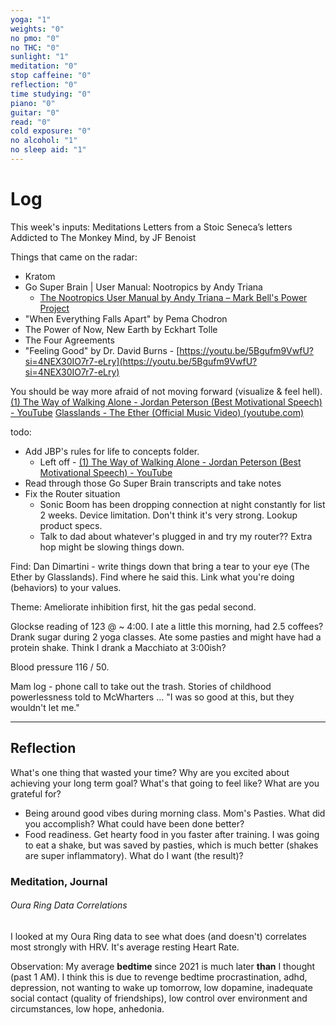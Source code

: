 ```yaml
---
yoga: "1"
weights: "0"
no pmo: "0"
no THC: "0"
sunlight: "1"
meditation: "0"
stop caffeine: "0"
reflection: "0"
time studying: "0"
piano: "0"
guitar: "0"
read: "0"
cold exposure: "0"
no alcohol: "1"
no sleep aid: "1"
---
```


# Log
This week's inputs:
Meditations
Letters from a Stoic
Seneca’s letters
Addicted to The Monkey Mind, by JF Benoist


Things that came on the radar:
- Kratom
- Go Super Brain | User Manual: Nootropics by Andy Triana
	- [The Nootropics User Manual by Andy Triana – Mark Bell's Power Project](https://powerproject.live/products/nootropic)
- "When Everything Falls Apart" by Pema Chodron
- The Power of Now, New Earth by Eckhart Tolle
- The Four Agreements
- "Feeling Good" by Dr. David Burns - [https://youtu.be/5Bgufm9VwfU?si=4NEX30IO7r7-eLry](https://youtu.be/5Bgufm9VwfU?si=4NEX30IO7r7-eLry)


You should be way more afraid of not moving forward (visualize & feel hell).
[(1) The Way of Walking Alone - Jordan Peterson (Best Motivational Speech) - YouTube](https://www.youtube.com/watch?v=fZP8cxDwNL0)
[Glasslands - The Ether (Official Music Video) (youtube.com)](https://www.youtube.com/watch?v=9YlSdqbrmZ0)


todo:
- Add JBP's rules for life to concepts folder.
	- Left off - [(1) The Way of Walking Alone - Jordan Peterson (Best Motivational Speech) - YouTube](https://www.youtube.com/watch?v=fZP8cxDwNL0)
- Read through those Go Super Brain transcripts and take notes
- Fix the Router situation
	- Sonic Boom has been dropping connection at night constantly for list 2 weeks. Device limitation. Don't think it's very strong. Lookup product specs.
	- Talk to dad about whatever's plugged in and try my router?? Extra hop might be slowing things down.


Find: Dan Dimartini - write things down that bring a tear to your eye (The Ether by Glasslands). Find where he said this.
Link what you're doing (behaviors) to your values.


Theme:
Ameliorate inhibition first, hit the gas pedal second.


Glockse reading of 123 @ ~ 4:00.
I ate a little this morning, had 2.5 coffees? Drank sugar during 2 yoga classes. Ate some pasties and might have had a protein shake. Think I drank a Macchiato at 3:00ish?

Blood pressure 116 / 50.

Mam log - phone call to take out the trash.
Stories of childhood powerlessness told to McWharters ... "I was so good at this, but they wouldn't let me."

---
## Reflection
What's one thing that wasted your time?
Why are you excited about achieving your long term goal? What's that going to feel like?
What are you grateful for?
- Being around good vibes during morning class. Mom's Pasties.
What did you accomplish?
What could have been done better?
- Food readiness. Get hearty food in you faster after training. I was going to eat a shake, but was saved by pasties, which is much better (shakes are super inflammatory).
What do I want (the result)?
### Meditation, Journal
###### Oura Ring Data Correlations
I looked at my Oura Ring data to see what does (and doesn't) correlates most strongly with HRV. It's average resting Heart Rate.

Observation: My average **bedtime** since 2021 is much later **than** I thought (past 1 AM). I think this is due to revenge bedtime procrastination, adhd, depression, not wanting to wake up tomorrow, low dopamine, inadequate social contact (quality of friendships), low control over environment and circumstances, low hope, anhedonia.

